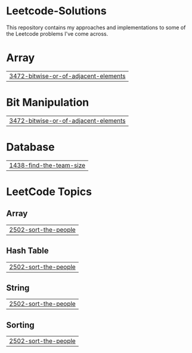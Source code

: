 # Leetcode-Solutions

This repository contains my approaches and implementations to some of the Leetcode problems I've come across.


# Array
|  |
| ------- |
| [3472-bitwise-or-of-adjacent-elements](https://github.com/nishanth37/Leetcode-Solutions/tree/master/3472-bitwise-or-of-adjacent-elements) |
# Bit Manipulation
|  |
| ------- |
| [3472-bitwise-or-of-adjacent-elements](https://github.com/nishanth37/Leetcode-Solutions/tree/master/3472-bitwise-or-of-adjacent-elements) |
# Database
|  |
| ------- |
| [1438-find-the-team-size](https://github.com/nishanth37/Leetcode-Solutions/tree/master/1438-find-the-team-size) |
<!---LeetCode Topics Start-->
# LeetCode Topics
## Array
|  |
| ------- |
| [2502-sort-the-people](https://github.com/nishanth37/Leetcode-Solutions/tree/master/2502-sort-the-people) |
## Hash Table
|  |
| ------- |
| [2502-sort-the-people](https://github.com/nishanth37/Leetcode-Solutions/tree/master/2502-sort-the-people) |
## String
|  |
| ------- |
| [2502-sort-the-people](https://github.com/nishanth37/Leetcode-Solutions/tree/master/2502-sort-the-people) |
## Sorting
|  |
| ------- |
| [2502-sort-the-people](https://github.com/nishanth37/Leetcode-Solutions/tree/master/2502-sort-the-people) |
<!---LeetCode Topics End-->